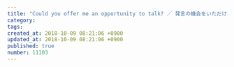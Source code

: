 ```yaml
---
title: "Could you offer me an opportunity to talk? ／ 発言の機会をいただけませんか? 2014-01-25"
category: 
tags: 
created_at: 2018-10-09 08:21:06 +0900
updated_at: 2018-10-09 08:21:06 +0900
published: true
number: 11103
---
```



